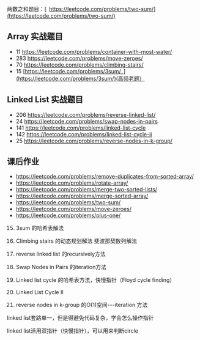 两数之和题目：[ https://leetcode.com/problems/two-sum/](https://leetcode.com/problems/two-sum/)

## Array 实战题目

- 11   https://leetcode.com/problems/container-with-most-water/
- 283 https://leetcode.com/problems/move-zeroes/
- 70   https://leetcode.com/problems/climbing-stairs/
- 15   [https://leetcode.com/problems/3sum/ ](https://leetcode.com/problems/3sum/)(高频老题）

## Linked List 实战题目

- 206 https://leetcode.com/problems/reverse-linked-list/
- 24   https://leetcode.com/problems/swap-nodes-in-pairs
- 141 https://leetcode.com/problems/linked-list-cycle
- 142 https://leetcode.com/problems/linked-list-cycle-ii
- 25   https://leetcode.com/problems/reverse-nodes-in-k-group/

## 课后作业

- https://leetcode.com/problems/remove-duplicates-from-sorted-array/
- https://leetcode.com/problems/rotate-array/
- https://leetcode.com/problems/merge-two-sorted-lists/
- https://leetcode.com/problems/merge-sorted-array/
- https://leetcode.com/problems/two-sum/
- https://leetcode.com/problems/move-zeroes/
- https://leetcode.com/problems/plus-one/



15. 3sum 的哈希表解法

70. Climbing stairs 的动态规划解法 斐波那契数列解法

206. reverse linked list 的recursively方法

24. Swap Nodes in Pairs 的iteration方法

141. Linked list cycle 的哈希表方法，快慢指针（Floyd cycle finding）

142. Linked List Cycle II 

25. reverse nodes in k-group 的O(1)空间---iteration 方法



linked list套路单一，但是得避免代码复杂，学会怎么操作指针

linked list活用双指针（快慢指针），可以用来判断circle

